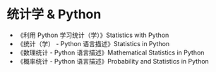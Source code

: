 # 统计学 & Python

* 《利用 Python 学习统计（学）》Statistics with Python
* 《统计（学） - Python 语言描述》Statistics in Python
* 《数理统计 - Python 语言描述》Mathematical Statistics in Python
* 《概率统计 - Python 语言描述》Probability and Statistics in Python